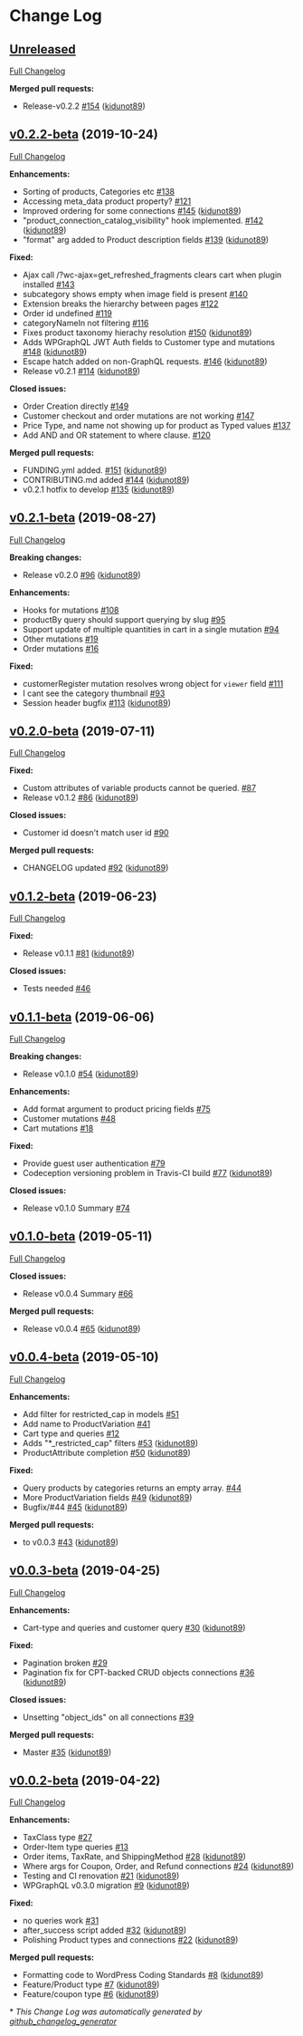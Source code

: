 # Change Log

## [Unreleased](https://github.com/wp-graphql/wp-graphql-woocommerce/tree/HEAD)

[Full Changelog](https://github.com/wp-graphql/wp-graphql-woocommerce/compare/v0.2.2-beta...HEAD)

**Merged pull requests:**

- Release-v0.2.2 [\#154](https://github.com/wp-graphql/wp-graphql-woocommerce/pull/154) ([kidunot89](https://github.com/kidunot89))

## [v0.2.2-beta](https://github.com/wp-graphql/wp-graphql-woocommerce/tree/v0.2.2-beta) (2019-10-24)

[Full Changelog](https://github.com/wp-graphql/wp-graphql-woocommerce/compare/v0.2.1-beta...v0.2.2-beta)

**Enhancements:**

- Sorting of products, Categories etc [\#138](https://github.com/wp-graphql/wp-graphql-woocommerce/issues/138)
- Accessing meta\_data product property? [\#121](https://github.com/wp-graphql/wp-graphql-woocommerce/issues/121)
- Improved ordering for some connections [\#145](https://github.com/wp-graphql/wp-graphql-woocommerce/pull/145) ([kidunot89](https://github.com/kidunot89))
- "product\_connection\_catalog\_visibility" hook implemented. [\#142](https://github.com/wp-graphql/wp-graphql-woocommerce/pull/142) ([kidunot89](https://github.com/kidunot89))
- "format" arg added to Product description fields [\#139](https://github.com/wp-graphql/wp-graphql-woocommerce/pull/139) ([kidunot89](https://github.com/kidunot89))

**Fixed:**

- Ajax call /?wc-ajax=get\_refreshed\_fragments clears cart when plugin installed [\#143](https://github.com/wp-graphql/wp-graphql-woocommerce/issues/143)
- subcategory shows empty when image field is present [\#140](https://github.com/wp-graphql/wp-graphql-woocommerce/issues/140)
- Extension breaks the hierarchy between pages [\#122](https://github.com/wp-graphql/wp-graphql-woocommerce/issues/122)
- Order id undefined [\#119](https://github.com/wp-graphql/wp-graphql-woocommerce/issues/119)
- categoryNameIn not filtering [\#116](https://github.com/wp-graphql/wp-graphql-woocommerce/issues/116)
- Fixes product taxonomy hierachy resolution [\#150](https://github.com/wp-graphql/wp-graphql-woocommerce/pull/150) ([kidunot89](https://github.com/kidunot89))
- Adds WPGraphQL JWT Auth fields to Customer type and mutations [\#148](https://github.com/wp-graphql/wp-graphql-woocommerce/pull/148) ([kidunot89](https://github.com/kidunot89))
- Escape hatch added on non-GraphQL requests. [\#146](https://github.com/wp-graphql/wp-graphql-woocommerce/pull/146) ([kidunot89](https://github.com/kidunot89))
- Release v0.2.1 [\#114](https://github.com/wp-graphql/wp-graphql-woocommerce/pull/114) ([kidunot89](https://github.com/kidunot89))

**Closed issues:**

- Order Creation directly  [\#149](https://github.com/wp-graphql/wp-graphql-woocommerce/issues/149)
- Customer checkout and order mutations are not working [\#147](https://github.com/wp-graphql/wp-graphql-woocommerce/issues/147)
- Price Type, and name not showing up for product as Typed values [\#137](https://github.com/wp-graphql/wp-graphql-woocommerce/issues/137)
- Add AND and OR statement to where clause.  [\#120](https://github.com/wp-graphql/wp-graphql-woocommerce/issues/120)

**Merged pull requests:**

- FUNDING.yml added. [\#151](https://github.com/wp-graphql/wp-graphql-woocommerce/pull/151) ([kidunot89](https://github.com/kidunot89))
- CONTRIBUTING.md added [\#144](https://github.com/wp-graphql/wp-graphql-woocommerce/pull/144) ([kidunot89](https://github.com/kidunot89))
- v0.2.1 hotfix to develop [\#135](https://github.com/wp-graphql/wp-graphql-woocommerce/pull/135) ([kidunot89](https://github.com/kidunot89))

## [v0.2.1-beta](https://github.com/wp-graphql/wp-graphql-woocommerce/tree/v0.2.1-beta) (2019-08-27)

[Full Changelog](https://github.com/wp-graphql/wp-graphql-woocommerce/compare/v0.2.0-beta...v0.2.1-beta)

**Breaking changes:**

- Release v0.2.0 [\#96](https://github.com/wp-graphql/wp-graphql-woocommerce/pull/96) ([kidunot89](https://github.com/kidunot89))

**Enhancements:**

- Hooks for mutations [\#108](https://github.com/wp-graphql/wp-graphql-woocommerce/issues/108)
- productBy query should support querying by slug [\#95](https://github.com/wp-graphql/wp-graphql-woocommerce/issues/95)
- Support update of multiple quantities in cart in a single mutation [\#94](https://github.com/wp-graphql/wp-graphql-woocommerce/issues/94)
- Other mutations [\#19](https://github.com/wp-graphql/wp-graphql-woocommerce/issues/19)
- Order mutations [\#16](https://github.com/wp-graphql/wp-graphql-woocommerce/issues/16)

**Fixed:**

- customerRegister mutation resolves wrong object for `viewer` field [\#111](https://github.com/wp-graphql/wp-graphql-woocommerce/issues/111)
- I cant see the category thumbnail  [\#93](https://github.com/wp-graphql/wp-graphql-woocommerce/issues/93)
- Session header bugfix [\#113](https://github.com/wp-graphql/wp-graphql-woocommerce/pull/113) ([kidunot89](https://github.com/kidunot89))

## [v0.2.0-beta](https://github.com/wp-graphql/wp-graphql-woocommerce/tree/v0.2.0-beta) (2019-07-11)

[Full Changelog](https://github.com/wp-graphql/wp-graphql-woocommerce/compare/v0.1.2-beta...v0.2.0-beta)

**Fixed:**

- Custom attributes of variable products cannot be queried. [\#87](https://github.com/wp-graphql/wp-graphql-woocommerce/issues/87)
- Release v0.1.2 [\#86](https://github.com/wp-graphql/wp-graphql-woocommerce/pull/86) ([kidunot89](https://github.com/kidunot89))

**Closed issues:**

- Customer id doesn't match user id [\#90](https://github.com/wp-graphql/wp-graphql-woocommerce/issues/90)

**Merged pull requests:**

- CHANGELOG updated [\#92](https://github.com/wp-graphql/wp-graphql-woocommerce/pull/92) ([kidunot89](https://github.com/kidunot89))

## [v0.1.2-beta](https://github.com/wp-graphql/wp-graphql-woocommerce/tree/v0.1.2-beta) (2019-06-23)

[Full Changelog](https://github.com/wp-graphql/wp-graphql-woocommerce/compare/v0.1.1-beta...v0.1.2-beta)

**Fixed:**

- Release v0.1.1 [\#81](https://github.com/wp-graphql/wp-graphql-woocommerce/pull/81) ([kidunot89](https://github.com/kidunot89))

**Closed issues:**

- Tests needed [\#46](https://github.com/wp-graphql/wp-graphql-woocommerce/issues/46)

## [v0.1.1-beta](https://github.com/wp-graphql/wp-graphql-woocommerce/tree/v0.1.1-beta) (2019-06-06)

[Full Changelog](https://github.com/wp-graphql/wp-graphql-woocommerce/compare/v0.1.0-beta...v0.1.1-beta)

**Breaking changes:**

- Release v0.1.0 [\#54](https://github.com/wp-graphql/wp-graphql-woocommerce/pull/54) ([kidunot89](https://github.com/kidunot89))

**Enhancements:**

- Add format argument to product pricing fields [\#75](https://github.com/wp-graphql/wp-graphql-woocommerce/issues/75)
- Customer mutations [\#48](https://github.com/wp-graphql/wp-graphql-woocommerce/issues/48)
- Cart mutations [\#18](https://github.com/wp-graphql/wp-graphql-woocommerce/issues/18)

**Fixed:**

- Provide guest user authentication [\#79](https://github.com/wp-graphql/wp-graphql-woocommerce/issues/79)
- Codeception versioning problem in Travis-CI build [\#77](https://github.com/wp-graphql/wp-graphql-woocommerce/pull/77) ([kidunot89](https://github.com/kidunot89))

**Closed issues:**

- Release v0.1.0 Summary [\#74](https://github.com/wp-graphql/wp-graphql-woocommerce/issues/74)

## [v0.1.0-beta](https://github.com/wp-graphql/wp-graphql-woocommerce/tree/v0.1.0-beta) (2019-05-11)

[Full Changelog](https://github.com/wp-graphql/wp-graphql-woocommerce/compare/v0.0.4-beta...v0.1.0-beta)

**Closed issues:**

- Release v0.0.4 Summary [\#66](https://github.com/wp-graphql/wp-graphql-woocommerce/issues/66)

**Merged pull requests:**

- Release v0.0.4 [\#65](https://github.com/wp-graphql/wp-graphql-woocommerce/pull/65) ([kidunot89](https://github.com/kidunot89))

## [v0.0.4-beta](https://github.com/wp-graphql/wp-graphql-woocommerce/tree/v0.0.4-beta) (2019-05-10)

[Full Changelog](https://github.com/wp-graphql/wp-graphql-woocommerce/compare/v0.0.3-beta...v0.0.4-beta)

**Enhancements:**

- Add filter for restricted\_cap in models [\#51](https://github.com/wp-graphql/wp-graphql-woocommerce/issues/51)
- Add name to ProductVariation [\#41](https://github.com/wp-graphql/wp-graphql-woocommerce/issues/41)
- Cart type and queries [\#12](https://github.com/wp-graphql/wp-graphql-woocommerce/issues/12)
- Adds "\*\_restricted\_cap" filters [\#53](https://github.com/wp-graphql/wp-graphql-woocommerce/pull/53) ([kidunot89](https://github.com/kidunot89))
- ProductAttribute completion [\#50](https://github.com/wp-graphql/wp-graphql-woocommerce/pull/50) ([kidunot89](https://github.com/kidunot89))

**Fixed:**

- Query products by categories returns an empty array. [\#44](https://github.com/wp-graphql/wp-graphql-woocommerce/issues/44)
- More ProductVariation fields [\#49](https://github.com/wp-graphql/wp-graphql-woocommerce/pull/49) ([kidunot89](https://github.com/kidunot89))
- Bugfix/\#44 [\#45](https://github.com/wp-graphql/wp-graphql-woocommerce/pull/45) ([kidunot89](https://github.com/kidunot89))

**Merged pull requests:**

- to v0.0.3 [\#43](https://github.com/wp-graphql/wp-graphql-woocommerce/pull/43) ([kidunot89](https://github.com/kidunot89))

## [v0.0.3-beta](https://github.com/wp-graphql/wp-graphql-woocommerce/tree/v0.0.3-beta) (2019-04-25)

[Full Changelog](https://github.com/wp-graphql/wp-graphql-woocommerce/compare/v0.0.2-beta...v0.0.3-beta)

**Enhancements:**

- Cart-type and queries and customer query [\#30](https://github.com/wp-graphql/wp-graphql-woocommerce/pull/30) ([kidunot89](https://github.com/kidunot89))

**Fixed:**

- Pagination broken [\#29](https://github.com/wp-graphql/wp-graphql-woocommerce/issues/29)
- Pagination fix for CPT-backed CRUD objects connections [\#36](https://github.com/wp-graphql/wp-graphql-woocommerce/pull/36) ([kidunot89](https://github.com/kidunot89))

**Closed issues:**

- Unsetting "object\_ids" on all connections [\#39](https://github.com/wp-graphql/wp-graphql-woocommerce/issues/39)

**Merged pull requests:**

- Master [\#35](https://github.com/wp-graphql/wp-graphql-woocommerce/pull/35) ([kidunot89](https://github.com/kidunot89))

## [v0.0.2-beta](https://github.com/wp-graphql/wp-graphql-woocommerce/tree/v0.0.2-beta) (2019-04-22)

[Full Changelog](https://github.com/wp-graphql/wp-graphql-woocommerce/compare/0db77c26ab463e6203df99eed2679f79ce3e4d60...v0.0.2-beta)

**Enhancements:**

- TaxClass type  [\#27](https://github.com/wp-graphql/wp-graphql-woocommerce/issues/27)
- Order-Item type queries [\#13](https://github.com/wp-graphql/wp-graphql-woocommerce/issues/13)
- Order items, TaxRate, and ShippingMethod [\#28](https://github.com/wp-graphql/wp-graphql-woocommerce/pull/28) ([kidunot89](https://github.com/kidunot89))
- Where args for Coupon, Order, and Refund connections [\#24](https://github.com/wp-graphql/wp-graphql-woocommerce/pull/24) ([kidunot89](https://github.com/kidunot89))
- Testing and CI renovation [\#21](https://github.com/wp-graphql/wp-graphql-woocommerce/pull/21) ([kidunot89](https://github.com/kidunot89))
- WPGraphQL v0.3.0 migration [\#9](https://github.com/wp-graphql/wp-graphql-woocommerce/pull/9) ([kidunot89](https://github.com/kidunot89))

**Fixed:**

- no queries work [\#31](https://github.com/wp-graphql/wp-graphql-woocommerce/issues/31)
- after\_success script added [\#32](https://github.com/wp-graphql/wp-graphql-woocommerce/pull/32) ([kidunot89](https://github.com/kidunot89))
- Polishing Product types and connections [\#22](https://github.com/wp-graphql/wp-graphql-woocommerce/pull/22) ([kidunot89](https://github.com/kidunot89))

**Merged pull requests:**

- Formatting code to WordPress Coding Standards [\#8](https://github.com/wp-graphql/wp-graphql-woocommerce/pull/8) ([kidunot89](https://github.com/kidunot89))
- Feature/Product type [\#7](https://github.com/wp-graphql/wp-graphql-woocommerce/pull/7) ([kidunot89](https://github.com/kidunot89))
- Feature/coupon type [\#6](https://github.com/wp-graphql/wp-graphql-woocommerce/pull/6) ([kidunot89](https://github.com/kidunot89))



\* *This Change Log was automatically generated by [github_changelog_generator](https://github.com/skywinder/Github-Changelog-Generator)*